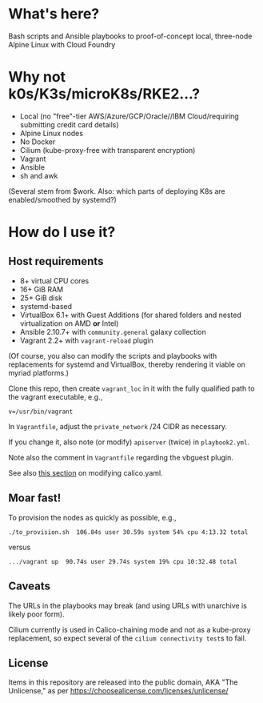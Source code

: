 # What's here?

Bash scripts and Ansible playbooks to proof-of-concept local, three-node Alpine Linux with Cloud Foundry

# Why not k0s/K3s/microK8s/RKE2...?

- Local (no "free"-tier AWS/Azure/GCP/Oracle//IBM Cloud/requiring submitting credit card details)
- Alpine Linux nodes
- No Docker
- Cilium (kube-proxy-free with transparent encryption)
- Vagrant
- Ansible
- sh and awk

(Several stem from $work. Also: which parts of deploying K8s are enabled/smoothed by systemd?)

# How do I use it?

## Host requirements

- 8+ virtual CPU cores
- 16+ GiB RAM
- 25+ GiB disk
- systemd-based
- VirtualBox 6.1+ with Guest Additions (for shared folders and nested virtualization on AMD **or** Intel)
- Ansible 2.10.7+ with ``community.general`` galaxy collection
- Vagrant 2.2+ with ``vagrant-reload`` plugin

(Of course, you also can modify the scripts and playbooks with replacements for systemd and VirtualBox, thereby rendering it viable on myriad platforms.)

Clone this repo, then create ``vagrant_loc`` in it with the fully qualified path to the vagrant executable, e.g.,

```
v=/usr/bin/vagrant
```

In ``Vagrantfile``, adjust the ``private_network`` /24 CIDR as necessary.

If you change it, also note (or modify) ``apiserver`` (twice) in ``playbook2.yml``.

Note also the comment in ``Vagrantfile`` regarding the vbguest plugin.

See also [this section](https://docs.projectcalico.org/getting-started/kubernetes/installation/config-options#switching-from-ip-in-ip-to-vxlan) on modifying calico.yaml.


## Moar fast!

To provision the nodes as quickly as possible, e.g.,

```
./to_provision.sh  106.84s user 30.59s system 54% cpu 4:13.32 total
```

versus


```
.../vagrant up  90.74s user 29.74s system 19% cpu 10:32.48 total
```

## Caveats

The URLs in the playbooks may break (and using URLs with unarchive is likely poor form).

Cilium currently is used in Calico-chaining mode and not as a kube-proxy replacement, so expect several of the ``cilium connectivity test``s to fail.

## License

Items in this repository are released into the public domain, AKA "The Unlicense," as per https://choosealicense.com/licenses/unlicense/
